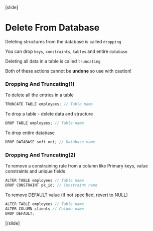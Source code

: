 [slide]

# Delete From Database

Deleting structures from the database is called `dropping`

You can drop `keys`, `constraints`, `tables` and entire `database`

Deleting all data in a table is called `truncating`

Both of these actions cannot be **undone** so use with caution!

### Dropping And Truncating(1)

To delete all the entries in a table

```Java
TRUNCATE TABLE employees; // Table name
```

To drop a table - delete data and structure

```Java
DROP TABLE employees; // Table name
```

To drop entire database

```Java
DROP DATABASE soft_uni; // Database name
```

### Dropping And Truncating(2)

To remove a constraining rule from a column like Primary keys, value constraints and unique fields

```Java
ALTER TABLE employees // Table name
DROP CONSTRAINT pk_id; // Constraint name
```

To remove DEFAULT value (if not specified, revert to NULL)

```Java
ALTER TABLE employees // Table name
ALTER COLUMN clients // Column name
DROP DEFAULT;
```

[/slide]
